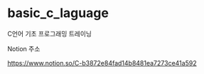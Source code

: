# basic_c_laguage
C언어 기초 프로그래밍 트레이닝



Notion 주소 

https://www.notion.so/C-b3872e84fad14b8481ea7273ce41a592
